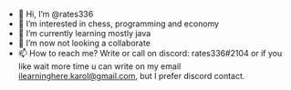- 👋 Hi, I’m @rates336
- 👀 I’m interested in chess, programming and economy
- 🌱 I’m currently learning mostly java
- 💞️ I’m now not looking a collaborate 
- 📫 How to reach me? Write or call on discord: rates336#2104 or if you like wait more time u can write on my email ilearninghere.karol@gmail.com, but I prefer discord contact.

<!---
rates336/rates336 is a ✨ special ✨ repository because its `README.md` (this file) appears on your GitHub profile.
You can click the Preview link to take a look at your changes.
--->
